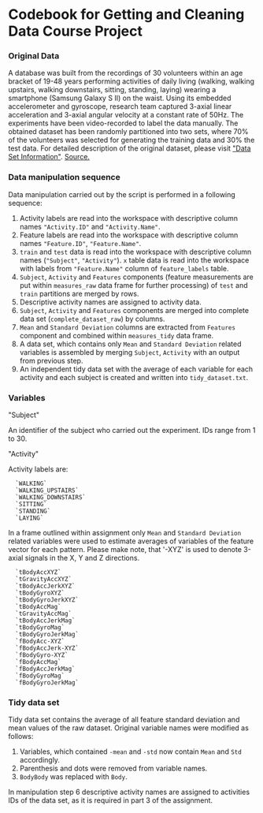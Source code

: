 # Codebook for Getting and Cleaning Data Course Project 

### Original Data

A database was built from the recordings of 30 volunteers within an age bracket of 19-48 years performing activities of daily living (walking, walking upstairs, walking downstairs, sitting, standing, laying) wearing a smartphone (Samsung Galaxy S II) on the waist. Using its embedded accelerometer and gyroscope, research team captured 3-axial linear acceleration and 3-axial angular velocity at a constant rate of 50Hz. The experiments have been video-recorded to label the data manually. The obtained dataset has been randomly partitioned into two sets, where 70% of the volunteers was selected for generating the training data and 30% the test data. For detailed description of the original dataset, please visit ["Data Set Information"](http://archive.ics.uci.edu/ml/datasets/Human+Activity+Recognition+Using+Smartphones). [Source.](https://d396qusza40orc.cloudfront.net/getdata%2Fprojectfiles%2FUCI%20HAR%20Dataset.zip) 

### Data manipulation sequence

Data manipulation carried out by the script is performed in a following sequence:

1. Activity labels are read into the workspace with descriptive  column names `"Activity.ID"` and `"Activity.Name"`.
2. Feature labels are read into the workspace with descriptive column names `"Feature.ID"`, `"Feature.Name"`.
3. `train` and `test` data is read into the workspace with descriptive column names (`"Subject"`, `"Activity"`). `x` table data is read into the workspace with labels from `"Feature.Name"` column of `feature_labels` table.
4. `Subject`, `Activity` and `Features` components (feature measurements are put within `measures_raw` data frame for further processing)  of `test` and `train` partitions are merged by rows.
6. Descriptive activity names are assigned to activity data.
7. `Subject`, `Activity` and `Features` components are merged into complete data set (`complete_dataset_raw`) by columns.
8. `Mean` and `Standard Deviation` columns are extracted from `Features` component and combined within `measures_tidy` data frame. 
9. A data set, which contains only `Mean` and `Standard Deviation` related variables is assembled by merging `Subject`, `Activity` with an output from previous step.
10. An independent tidy data set with the average of each variable for each activity and each subject is created and written into `tidy_dataset.txt`.

### Variables
"Subject" 

An identifier of the subject who carried out the experiment. IDs range from 1 to 30.

"Activity"

Activity labels are: 
      
      `WALKING`
      `WALKING_UPSTAIRS` 
      `WALKING_DOWNSTAIRS`
      `SITTING`
      `STANDING`
      `LAYING` 

In a frame outlined within assignment only `Mean` and `Standard Deviation` related variables were used to estimate averages of variables of the feature vector for each pattern. Please make note, that '-XYZ' is used to denote 3-axial signals in the X, Y and Z directions.

      `tBodyAccXYZ`
      `tGravityAccXYZ`
      `tBodyAccJerkXYZ`
      `tBodyGyroXYZ`
      `tBodyGyroJerkXYZ`
      `tBodyAccMag`
      `tGravityAccMag`
      `tBodyAccJerkMag`
      `tBodyGyroMag`
      `tBodyGyroJerkMag`
      `fBodyAcc-XYZ`
      `fBodyAccJerk-XYZ`
      `fBodyGyro-XYZ`
      `fBodyAccMag`
      `fBodyAccJerkMag`
      `fBodyGyroMag`
      `fBodyGyroJerkMag`

### Tidy data set

Tidy data set contains the average of all feature standard deviation and mean values of the raw dataset. 
Original variable names were modified as follows:

 1. Variables, which contained `-mean` and `-std` now contain `Mean` and `Std` accordingly.
 2. Parenthesis and dots were removed from variable names.
 3. `BodyBody` was replaced with `Body`.
 
In manipulation step 6 descriptive activity names are assigned to activities IDs of the data set, as it is required in part 3 of the assignment.

